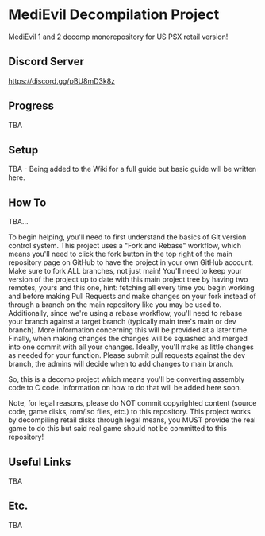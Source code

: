 # MediEvil Decompilation Project
MediEvil 1 and 2 decomp monorepository for US PSX retail version!

## Discord Server
https://discord.gg/pBU8mD3k8z

## Progress
TBA 

## Setup
TBA - Being added to the Wiki for a full guide but basic guide will be written here.

## How To
TBA...

To begin helping, you'll need to first understand the basics of Git version control system. This project uses a "Fork and Rebase" workflow, which means you'll need to click the fork button in the top right of the main repository page on GitHub to have the project in your own GitHub account. Make sure to fork ALL branches, not just main! You'll need to keep your version of the project up to date with this main project tree by having two remotes, yours and this one, hint: fetching all every time you begin working and before making Pull Requests and make changes on your fork instead of through a branch on the main repository like you may be used to. Additionally, since we're using a rebase workflow, you'll need to rebase your branch against a target branch (typically main tree's main or dev branch). More information concerning this will be provided at a later time. Finally, when making changes the changes will be squashed and merged into one commit with all your changes. Ideally, you'll make as little changes as needed for your function. Please submit pull requests against the dev branch, the admins will decide when to add changes to main branch.

So, this is a decomp project which means you'll be converting assembly code to C code. Information on how to do that will be added here soon.

Note, for legal reasons, please do NOT commit copyrighted content (source code, game disks, rom/iso files, etc.) to this repository. This project works by decompiling retail disks through legal means, you MUST provide the real game to do this but said real game should not be committed to this repository!

## Useful Links
TBA

## Etc.
TBA
